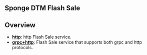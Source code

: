 ## Sponge DTM Flash Sale

## Overview

- [**http**](http): http Flash Sale service.
- [**grpc+http**](grpc+http): Flash Sale service that supports both grpc and http protocols. 
